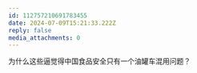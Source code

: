 ```yaml
---
id: 112757210691783455
date: 2024-07-09T15:21:33.222Z
reply: false
media_attachments: 0
---
```


为什么这些逼觉得中国食品安全只有一个油罐车混用问题？

